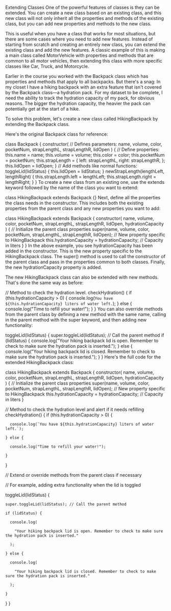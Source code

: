Extending Classes
One of the powerful features of classes is they can be extended. You can create a new class based on an existing class, and this new class will not only inherit all the properties and methods of the existing class, but you can add new properties and methods to the new class.

This is useful when you have a class that works for most situations, but there are some cases where you need to add new features. Instead of starting from scratch and creating an entirely new class, you can extend the existing class and add the new features. A classic example of this is making a main class called MotorVehicle with properties and methods that are common to all motor vehicles, then extending this class with more specific classes like Car, Truck, and Motorcycle.

Earlier in the course you worked with the Backpack class which has properties and methods that apply to all backpacks. But there's a snag: In my closet I have a hiking backpack with an extra feature that isn't covered by the Backpack class—a hydration pack. For my dataset to be complete, I need the ability to track the hydration capacity of my pack, for obvious reasons. The bigger the hydration capacity, the heavier the pack can potentially get at the start of a hike.

To solve this problem, let's create a new class called HikingBackpack by extending the Backpack class.

Here's the original Backpack class for reference:

class Backpack {
  constructor(
    // Defines parameters:
    name,
    volume,
    color,
    pocketNum,
    strapLengthL,
    strapLengthR,
    lidOpen
  ) {
    // Define properties:
    this.name = name;
    this.volume = volume;
    this.color = color;
    this.pocketNum = pocketNum;
    this.strapLength = {
      left: strapLengthL,
      right: strapLengthR,
    };
    this.lidOpen = lidOpen;
  }
  // Add methods like normal functions:
  toggleLid(lidStatus) {
    this.lidOpen = lidStatus;
  }
  newStrapLength(lengthLeft, lengthRight) {
    this.strapLength.left = lengthLeft;
    this.strapLength.right = lengthRight;
  }
}
To create a new class from an existing one, use the extends keyword followed by the name of the class you want to extend:

class HikingBackpack extends Backpack {}
Next, define all the properties the class needs in the constructor. This includes both the existing properties from the parent class and any new properties you want to add:

class HikingBackpack extends Backpack {
  constructor(
    name,
    volume,
    color,
    pocketNum,
    strapLengthL,
    strapLengthR,
    lidOpen,
    hydrationCapacity
  ) {
    // Initialize the parent class properties
    super(name, volume, color, pocketNum, strapLengthL, strapLengthR, lidOpen);
    // New property specific to HikingBackpack
    this.hydrationCapacity = hydrationCapacity; // Capacity in liters
  }
}
In the above example, you see hydrationCapacity has been added in the constructor. This is the new property specific to the HikingBackpack class. The super() method is used to call the constructor of the parent class and pass in the properties common to both classes. Finally, the new hydrationCapacity property is added.

The new HikingBackpack class can also be extended with new methods. That's done the same way as before:

// Method to check the hydration level.
  checkHydration() {
    if (this.hydrationCapacity > 0) {
      console.log(`You have ${this.hydrationCapacity} liters of water left.`);
    } else {
      console.log("Time to refill your water!");
    }
  }
You can also override methods from the parent class by defining a new method with the same name, calling in the parent method with the super keyword, and then adding new functionality:

toggleLid(lidStatus) {
    super.toggleLid(lidStatus); // Call the parent method
    if (lidStatus) {
      console.log("Your hiking backpack lid is open. Remember to check to make sure the hydration pack is inserted.");
    } else {
      console.log("Your hiking backpack lid is closed. Remember to check to make sure the hydration pack is inserted.");
    }
  }
Here's the full code for the extended HikingBackpack class:

class HikingBackpack extends Backpack {
  constructor(
    name,
    volume,
    color,
    pocketNum,
    strapLengthL,
    strapLengthR,
    lidOpen,
    hydrationCapacity
  ) {
    // Initialize the parent class properties
    super(name, volume, color, pocketNum, strapLengthL, strapLengthR, lidOpen);
    // New property specific to HikingBackpack
    this.hydrationCapacity = hydrationCapacity; // Capacity in liters
  }

  // Method to check the hydration level and alert if it needs refilling
  checkHydration() {
    if (this.hydrationCapacity > 0) {
    
      console.log(`You have ${this.hydrationCapacity} liters of water left.`);
      
    } else {
    
      console.log("Time to refill your water!");
      
    }
  }

  // Extend or override methods from the parent class if necessary
  
  // For example, adding extra functionality when the lid is toggled
  
  toggleLid(lidStatus) {
  
    super.toggleLid(lidStatus); // Call the parent method
    
    if (lidStatus) {
    
      console.log(
      
        "Your hiking backpack lid is open. Remember to check to make sure the hydration pack is inserted."
        
      );
      
    } else {
    
      console.log(
      
        "Your hiking backpack lid is closed. Remember to check to make sure the hydration pack is inserted."
        
      );
      
    }
    
  }
}
